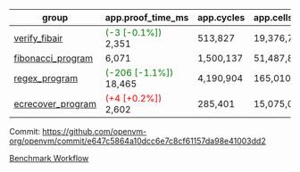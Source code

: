 | group | app.proof_time_ms | app.cycles | app.cells_used | leaf.proof_time_ms | leaf.cycles | leaf.cells_used |
| -- | -- | -- | -- | -- | -- | -- |
| [verify_fibair](https://github.com/openvm-org/openvm/blob/benchmark-results/benchmarks-pr/1278/verify_fibair-e647c5864a10dcc6e7c8cf61157da98e41003dd2.md) |<span style='color: green'>(-3 [-0.1%])</span> 2,351 |  513,827 |  19,376,791 |- | - | - |
| [fibonacci_program](https://github.com/openvm-org/openvm/blob/benchmark-results/benchmarks-pr/1278/fibonacci-e647c5864a10dcc6e7c8cf61157da98e41003dd2.md) | 6,071 |  1,500,137 |  51,487,838 |- | - | - |
| [regex_program](https://github.com/openvm-org/openvm/blob/benchmark-results/benchmarks-pr/1278/regex-e647c5864a10dcc6e7c8cf61157da98e41003dd2.md) |<span style='color: green'>(-206 [-1.1%])</span> 18,465 |  4,190,904 |  165,010,909 |- | - | - |
| [ecrecover_program](https://github.com/openvm-org/openvm/blob/benchmark-results/benchmarks-pr/1278/ecrecover-e647c5864a10dcc6e7c8cf61157da98e41003dd2.md) |<span style='color: red'>(+4 [+0.2%])</span> 2,602 |  285,401 |  15,075,033 |- | - | - |


Commit: https://github.com/openvm-org/openvm/commit/e647c5864a10dcc6e7c8cf61157da98e41003dd2

[Benchmark Workflow](https://github.com/openvm-org/openvm/actions/runs/12957618345)
